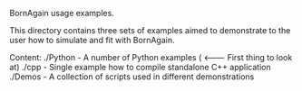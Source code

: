 BornAgain usage examples.

This directory contains three sets of examples aimed to demonstrate 
to the user how to simulate and fit with BornAgain.

Content:
./Python - A number of Python examples ( <--- First thing to look at)
./cpp    - Single example how to compile standalone C++ application
./Demos  - A collection of scripts used in different demonstrations
